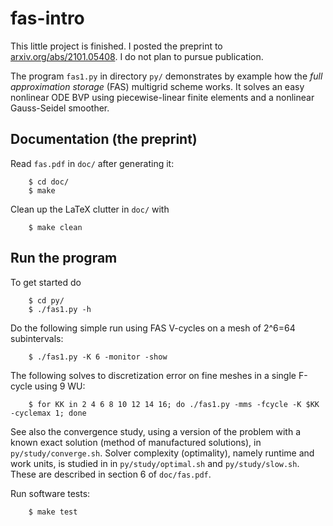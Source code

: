 # fas-intro

This little project is finished.  I posted the preprint to [arxiv.org/abs/2101.05408](https://arxiv.org/abs/2101.05408).  I do not plan to pursue publication.

The program `fas1.py` in directory `py/` demonstrates by example how the _full approximation storage_ (FAS) multigrid scheme works.  It solves an easy nonlinear ODE BVP using piecewise-linear finite elements and a nonlinear Gauss-Seidel smoother.

## Documentation (the preprint)

Read `fas.pdf` in `doc/` after generating it:

        $ cd doc/
        $ make

Clean up the LaTeX clutter in `doc/` with

        $ make clean

## Run the program

To get started do

        $ cd py/
        $ ./fas1.py -h

Do the following simple run using FAS V-cycles on a mesh of 2^6=64 subintervals:

        $ ./fas1.py -K 6 -monitor -show

The following solves to discretization error on fine meshes in a single F-cycle using 9 WU:

        $ for KK in 2 4 6 8 10 12 14 16; do ./fas1.py -mms -fcycle -K $KK -cyclemax 1; done

See also the convergence study, using a version of the problem with a known exact solution (method of manufactured solutions), in `py/study/converge.sh`.  Solver complexity (optimality), namely runtime and work units, is studied in in `py/study/optimal.sh` and `py/study/slow.sh`.  These are described in section 6 of `doc/fas.pdf`.

Run software tests:

        $ make test

